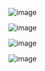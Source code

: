 
![image](https://github.com/user-attachments/assets/2fae0024-4297-4689-a4c4-842cbb180864)



![image](https://github.com/user-attachments/assets/d5ce5092-7f1e-4f81-bf5c-678a9f6c18af)



![image](https://github.com/user-attachments/assets/002047ab-dadb-4ff7-a888-450bb31b44fa)



![image](https://github.com/user-attachments/assets/db6777b0-4cf7-49b0-8726-6e78a5398e05)




